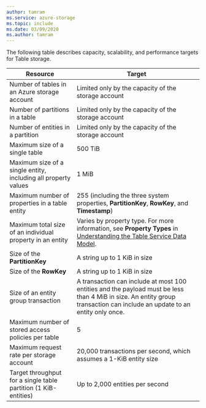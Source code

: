 ```yaml
---
author: tamram
ms.service: azure-storage
ms.topic: include
ms.date: 03/09/2020
ms.author: tamram
---
```


The following table describes capacity, scalability, and performance targets for Table storage.

| Resource | Target |
|----------|---------------|
| Number of tables in an Azure storage account | Limited only by the capacity of the storage account |
| Number of partitions in a table | Limited only by the capacity of the storage account |
| Number of entities in a partition | Limited only by the capacity of the storage account |
| Maximum size of a single table | 500 TiB |
| Maximum size of a single entity, including all property values | 1 MiB |
| Maximum number of properties in a table entity | 255 (including the three system properties, **PartitionKey**, **RowKey**, and **Timestamp**) |
| Maximum total size of an individual property in an entity | Varies by property type. For more information, see **Property Types** in [Understanding the Table Service Data Model](/rest/api/storageservices/understanding-the-table-service-data-model). |
| Size of the **PartitionKey** | A string up to 1 KiB in size |
| Size of the **RowKey** | A string up to 1 KiB in size |
| Size of an entity group transaction | A transaction can include at most 100 entities and the payload must be less than 4 MiB in size. An entity group transaction can include an update to an entity only once. |
| Maximum number of stored access policies per table | 5 |
| Maximum request rate per storage account | 20,000 transactions per second, which assumes a 1-KiB entity size |
| Target throughput for a single table partition (1 KiB-entities) | Up to 2,000 entities per second |